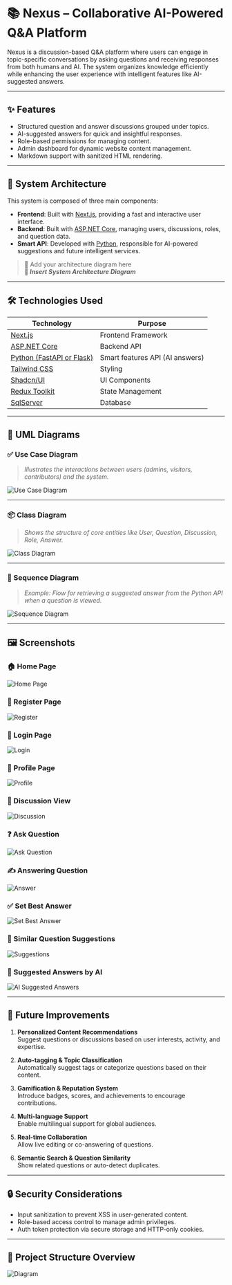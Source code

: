 # 📚 Nexus – Collaborative AI-Powered Q&A Platform

Nexus is a discussion-based Q&A platform where users can engage in topic-specific conversations by asking questions and receiving responses from both humans and AI. The system organizes knowledge efficiently while enhancing the user experience with intelligent features like AI-suggested answers.

---

## ✨ Features

- Structured question and answer discussions grouped under topics.
- AI-suggested answers for quick and insightful responses.
- Role-based permissions for managing content.
- Admin dashboard for dynamic website content management.
- Markdown support with sanitized HTML rendering.

---

## 🧠 System Architecture

This system is composed of three main components:

- **Frontend**: Built with [Next.js](https://github.com/AbdelilahBKM/nexus-frontend), providing a fast and interactive user interface.
- **Backend**: Built with [ASP.NET Core](https://github.com/AbdelilahBKM/P2PLearningAPI), managing users, discussions, roles, and question data.
- **Smart API**: Developed with [Python](https://github.com/AbdelilahBKM/FastAPI-w-openAI), responsible for AI-powered suggestions and future intelligent services.

> 📌 Add your architecture diagram here  
> **📸 _Insert System Architecture Diagram_**

---

## 🛠 Technologies Used

| Technology | Purpose |
|------------|---------|
| [Next.js](https://github.com/vercel/next.js) | Frontend Framework |
| [ASP.NET Core](https://github.com/dotnet/aspnetcore) | Backend API |
| [Python (FastAPI or Flask)](https://github.com/tiangolo/fastapi) | Smart features API (AI answers) |
| [Tailwind CSS](https://github.com/tailwindlabs/tailwindcss) | Styling |
| [Shadcn/UI](https://github.com/shadcn/ui) | UI Components |
| [Redux Toolkit](https://github.com/reduxjs/redux-toolkit) | State Management |
| [SqlServer](https://www.microsoft.com/en-us/sql-server/sql-server-downloads) | Database |

---

## 📐 UML Diagrams

### ✅ Use Case Diagram
> _Illustrates the interactions between users (admins, visitors, contributors) and the system._

![Use Case Diagram](./diagrams/use-case.png)

---

### 📦 Class Diagram
> _Shows the structure of core entities like User, Question, Discussion, Role, Answer._

![Class Diagram](./diagrams/class-diagram.jpg)

---

### 🔁 Sequence Diagram
> _Example: Flow for retrieving a suggested answer from the Python API when a question is viewed._

![Sequence Diagram](./diagrams/sequence-diagram.png)

---

## 🖼 Screenshots

### 🏠 Home Page
![Home Page](./screenshots/0-home-page.png)

### 📝 Register Page
![Register](./screenshots/1-register.png)

### 🔐 Login Page
![Login](./screenshots/2-login-page.png)

### 👤 Profile Page
![Profile](./screenshots/3-profile-page.png)

### 💬 Discussion View
![Discussion](./screenshots/4-discussion-page.png)

### ❓ Ask Question
![Ask Question](./screenshots/5-ask-question.png)

### ✍️ Answering Question
![Answer](./screenshots/6-aswering-question.png)

### ✅ Set Best Answer
![Set Best Answer](./screenshots/7-set-as-best-answer.png)

### 🧠 Similar Question Suggestions
![Suggestions](./screenshots/8.2-similar-question-suggestions.png)

### 🤖 Suggested Answers by AI
![AI Suggested Answers](./screenshots/8.3suggested-answers.png)

---

## 🌱 Future Improvements

1. **Personalized Content Recommendations**  
   Suggest questions or discussions based on user interests, activity, and expertise.

2. **Auto-tagging & Topic Classification**  
   Automatically suggest tags or categorize questions based on their content.

3. **Gamification & Reputation System**  
   Introduce badges, scores, and achievements to encourage contributions.

4. **Multi-language Support**  
   Enable multilingual support for global audiences.

5. **Real-time Collaboration**  
   Allow live editing or co-answering of questions.

6. **Semantic Search & Question Similarity**  
   Show related questions or auto-detect duplicates.

---

## 🔒 Security Considerations

- Input sanitization to prevent XSS in user-generated content.
- Role-based access control to manage admin privileges.
- Auth token protection via secure storage and HTTP-only cookies.

---

## 📂 Project Structure Overview
![Diagram](./diagrams/project-structure.png)
